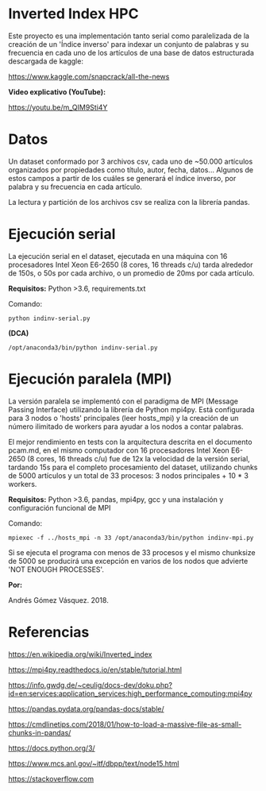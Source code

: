 # Inverted Index HPC

Este proyecto es una implementación tanto serial como paralelizada de la creación de un 'Índice inverso' para indexar un conjunto de palabras y su frecuencia en cada uno de los artículos de una base de datos estructurada descargada de kaggle:

https://www.kaggle.com/snapcrack/all-the-news

**Video explicativo (YouTube):**

https://youtu.be/m_QIM9Sti4Y

# Datos

Un dataset conformado por 3 archivos csv, cada uno de ~50.000 artículos organizados por propiedades como título, autor, fecha, datos... Algunos de estos campos a partir de los cuáles se generará el índice inverso, por palabra y su frecuencia en cada artículo.

La lectura y partición de los archivos csv se realiza con la librería pandas.

# Ejecución serial

La ejecución serial en el dataset, ejecutada en una máquina con 16 procesadores Intel Xeon E6-2650 (8 cores, 16 threads c/u) tarda alrededor de 150s, o 50s por cada archivo, o un promedio de 20ms por cada artículo.

**Requisitos:** Python >3.6, requirements.txt

Comando:

```
python indinv-serial.py
```

**(DCA)**

```
/opt/anaconda3/bin/python indinv-serial.py
```


# Ejecución paralela (MPI)

La versión paralela se implementó con el paradigma de MPI (Message Passing Interface) utilizando la librería de Python mpi4py. Está configurada para 3 nodos o 'hosts' principales (leer hosts_mpi) y la creación de un número ilimitado de workers para ayudar a los nodos a contar palabras.

El mejor rendimiento en tests con la arquitectura descrita en el documento pcam.md, en el mismo computador con 16 procesadores Intel Xeon E6-2650 (8 cores, 16 threads c/u) fue de 12x la velocidad de la versión serial, tardando 15s para el completo procesamiento del dataset, utilizando chunks de 5000 artículos y un total de 33 procesos: 3 nodos principales + 10 * 3 workers.

**Requisitos:** Python >3.6, pandas, mpi4py, gcc y una instalación y configuración funcional de MPI

Comando:

```
mpiexec -f ../hosts_mpi -n 33 /opt/anaconda3/bin/python indinv-mpi.py
```

Si se ejecuta el programa con menos de 33 procesos y el mismo chunksize de 5000 se producirá una excepción en varios de los nodos que advierte 'NOT ENOUGH PROCESSES'.

**Por:**

Andrés Gómez Vásquez. 2018.


# Referencias

https://en.wikipedia.org/wiki/Inverted_index

https://mpi4py.readthedocs.io/en/stable/tutorial.html

https://info.gwdg.de/~ceulig/docs-dev/doku.php?id=en:services:application_services:high_performance_computing:mpi4py

https://pandas.pydata.org/pandas-docs/stable/

https://cmdlinetips.com/2018/01/how-to-load-a-massive-file-as-small-chunks-in-pandas/

https://docs.python.org/3/

https://www.mcs.anl.gov/~itf/dbpp/text/node15.html

https://stackoverflow.com

